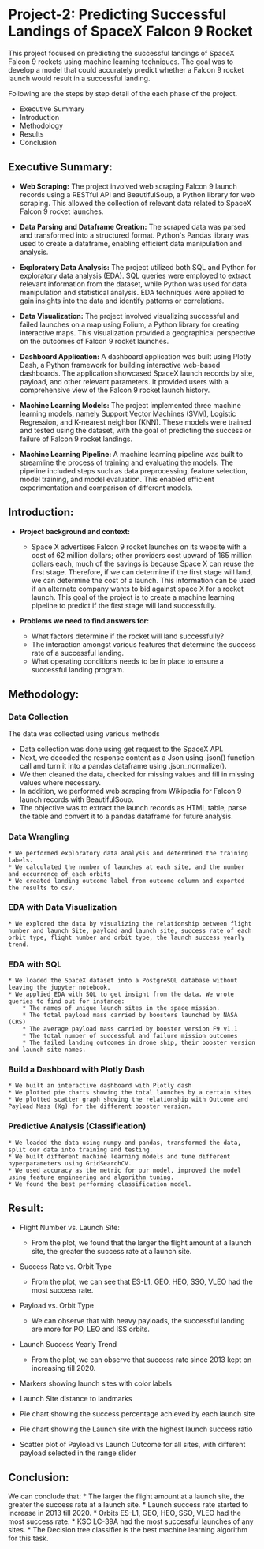 # Project-2: Predicting Successful Landings of SpaceX Falcon 9 Rocket

This project focused on predicting the successful landings of SpaceX Falcon 9 rockets using machine learning techniques. The goal was to develop a model that could accurately predict whether a Falcon 9 rocket launch would result in a successful landing.

Following are the steps by step detail of the each phase of the project.

* Executive Summary
* Introduction
* Methodology
* Results
* Conclusion


## **Executive Summary:**

* **Web Scraping:** The project involved web scraping Falcon 9 launch records using a RESTful API and BeautifulSoup, a Python library for web scraping. This allowed the collection of relevant data related to SpaceX Falcon 9 rocket launches.

* **Data Parsing and Dataframe Creation:** The scraped data was parsed and transformed into a structured format. Python's Pandas library was used to create a dataframe, enabling efficient data manipulation and analysis.

* **Exploratory Data Analysis:** The project utilized both SQL and Python for exploratory data analysis (EDA). SQL queries were employed to extract relevant information from the dataset, while Python was used for data manipulation and statistical analysis. EDA techniques were applied to gain insights into the data and identify patterns or correlations.

* **Data Visualization:** The project involved visualizing successful and failed launches on a map using Folium, a Python library for creating interactive maps. This visualization provided a geographical perspective on the outcomes of Falcon 9 rocket launches.

* **Dashboard Application:** A dashboard application was built using Plotly Dash, a Python framework for building interactive web-based dashboards. The application showcased SpaceX launch records by site, payload, and other relevant parameters. It provided users with a comprehensive view of the Falcon 9 rocket launch history.

* **Machine Learning Models:** The project implemented three machine learning models, namely Support Vector Machines (SVM), Logistic Regression, and K-nearest neighbor (KNN). These models were trained and tested using the dataset, with the goal of predicting the success or failure of Falcon 9 rocket landings.

* **Machine Learning Pipeline:** A machine learning pipeline was built to streamline the process of training and evaluating the models. The pipeline included steps such as data preprocessing, feature selection, model training, and model evaluation. This enabled efficient experimentation and comparison of different models.

## **Introduction:**

* **Project background and context:**
    * Space X advertises Falcon 9 rocket launches on its website with a cost of 62 million dollars; other providers cost upward of 165 million dollars each, much of the savings is because Space X can reuse the first stage. Therefore, if we can determine if the first stage will land, we can determine the cost of a launch. This information can be used if an alternate company wants to bid against space X for a rocket launch. This goal of the project is to create a machine learning pipeline to predict if the first stage will land successfully.

* **Problems we need to find answers for:**
  * What factors determine if the rocket will land successfully?
  * The interaction amongst various features that determine the success rate of a successful landing.
  * What operating conditions needs to be in place to ensure a successful landing program.

## **Methodology:**

### Data Collection

The data was collected using various methods

  * Data collection was done using get request to the SpaceX API.
  * Next, we decoded the response content as a Json using .json() function call and turn it into a pandas dataframe using .json_normalize().
  * We then cleaned the data, checked for missing values and fill in missing values where necessary.
  * In addition, we performed web scraping from Wikipedia for Falcon 9 launch records with BeautifulSoup. 
  * The objective was to extract the launch records as HTML table, parse the table and convert it to a pandas dataframe for future analysis.

### Data Wrangling

    * We performed exploratory data analysis and determined the training labels.
    * We calculated the number of launches at each site, and the number and occurrence of each orbits
    * We created landing outcome label from outcome column and exported the results to csv.

### EDA with Data Visualization

    * We explored the data by visualizing the relationship between flight number and launch Site, payload and launch site, success rate of each orbit type, flight number and orbit type, the launch success yearly trend. 

### EDA with SQL

    * We loaded the SpaceX dataset into a PostgreSQL database without leaving the jupyter notebook.
    * We applied EDA with SQL to get insight from the data. We wrote queries to find out for instance:
        * The names of unique launch sites in the space mission.
        * The total payload mass carried by boosters launched by NASA (CRS)
        * The average payload mass carried by booster version F9 v1.1
        * The total number of successful and failure mission outcomes
        * The failed landing outcomes in drone ship, their booster version and launch site names.
       
### Build a Dashboard with Plotly Dash

    * We built an interactive dashboard with Plotly dash
    * We plotted pie charts showing the total launches by a certain sites
    * We plotted scatter graph showing the relationship with Outcome and Payload Mass (Kg) for the different booster version.

### Predictive Analysis (Classification)

    * We loaded the data using numpy and pandas, transformed the data, split our data into training and testing.
    * We built different machine learning models and tune different hyperparameters using GridSearchCV.
    * We used accuracy as the metric for our model, improved the model using feature engineering and algorithm tuning.
    * We found the best performing classification model.

## **Result:**

* Flight Number vs. Launch Site:
    * From the plot, we found that the larger the flight amount at a launch site, the greater the success rate at a launch site.

* Success Rate vs. Orbit Type
    * From the plot, we can see that ES-L1, GEO, HEO, SSO, VLEO had the most success rate.

* Payload vs. Orbit Type
    * We can observe that with heavy payloads, the successful landing are more for PO, LEO and ISS orbits.

* Launch Success Yearly Trend
    * From the plot, we can observe that success rate since 2013 kept on increasing till 2020.
    
* Markers showing launch sites with color labels

* Launch Site distance to landmarks

* Pie chart showing the success percentage achieved by each launch site

* Pie chart showing the Launch site with the highest launch success ratio

* Scatter plot of Payload vs Launch Outcome for all sites, with different payload selected in the range slider


## **Conclusion:**

We can conclude that:
    * The larger the flight amount at a launch site, the greater the success rate at a launch site.
    * Launch success rate started to increase in 2013 till 2020.
    * Orbits ES-L1, GEO, HEO, SSO, VLEO had the most success rate.
    * KSC LC-39A had the most successful launches of any sites.
    * The Decision tree classifier is the best machine learning algorithm for this task.






